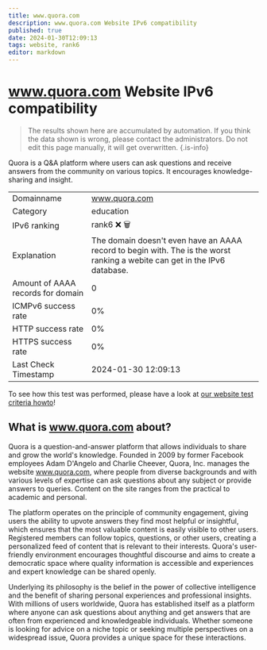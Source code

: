 ```yaml
---
title: www.quora.com
description: www.quora.com Website IPv6 compatibility
published: true
date: 2024-01-30T12:09:13
tags: website, rank6
editor: markdown
---
```


# www.quora.com Website IPv6 compatibility

> The results shown here are accumulated by automation. If you think the data shown is wrong, please contact the administrators. 
> Do not edit this page manually, it will get overwritten.
{.is-info}

Quora is a Q&A platform where users can ask questions and receive answers from the community on various topics. It encourages knowledge-sharing and insight.


|   |   |
| - | - |
| Domainname | www.quora.com
| Category | education |
| IPv6 ranking | rank6 :x: :wastebasket: |
| Explanation | The domain doesn't even have an AAAA record to begin with. The is the worst ranking a webite can get in the IPv6 database. |
| Amount of AAAA records for domain | 0 |
| ICMPv6 success rate | 0%|
| HTTP success rate | 0% |
| HTTPS success rate | 0% |
| Last Check Timestamp | 2024-01-30 12:09:13 |

To see how this test was performed, please have a look at [our website test criteria howto](/howto/testcriteria/website)!


## What is www.quora.com about?
Quora is a question-and-answer platform that allows individuals to share and grow the world's knowledge. Founded in 2009 by former Facebook employees Adam D'Angelo and Charlie Cheever, Quora, Inc. manages the website www.quora.com, where people from diverse backgrounds and with various levels of expertise can ask questions about any subject or provide answers to queries. Content on the site ranges from the practical to academic and personal.

The platform operates on the principle of community engagement, giving users the ability to upvote answers they find most helpful or insightful, which ensures that the most valuable content is easily visible to other users. Registered members can follow topics, questions, or other users, creating a personalized feed of content that is relevant to their interests. Quora's user-friendly environment encourages thoughtful discourse and aims to create a democratic space where quality information is accessible and experiences and expert knowledge can be shared openly.

Underlying its philosophy is the belief in the power of collective intelligence and the benefit of sharing personal experiences and professional insights. With millions of users worldwide, Quora has established itself as a platform where anyone can ask questions about anything and get answers that are often from experienced and knowledgeable individuals. Whether someone is looking for advice on a niche topic or seeking multiple perspectives on a widespread issue, Quora provides a unique space for these interactions.
